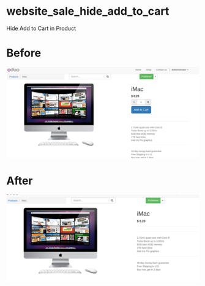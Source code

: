 # website_sale_hide_add_to_cart
Hide Add to Cart in Product

# Before
<img src="website_sale_hide_add_to_cart/static/description/ss_00.png">

# After
<img src="website_sale_hide_add_to_cart/static/description/ss_01.png">
